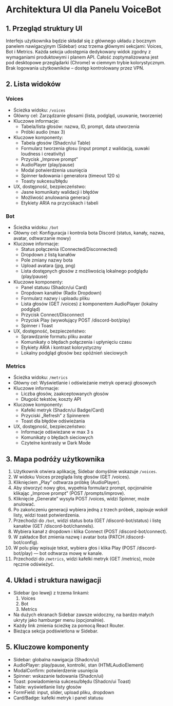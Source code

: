 # Architektura UI dla Panelu VoiceBot

## 1. Przegląd struktury UI

Interfejs użytkownika będzie składał się z głównego układu z bocznym panelem nawigacyjnym (Sidebar) oraz trzema głównymi sekcjami: Voices, Bot i Metrics. Każda sekcja udostępnia dedykowany widok zgodny z wymaganiami produktowymi i planem API. Całość zoptymalizowana jest pod desktopowe przeglądarki (Chrome) w ciemnym trybie kolorystycznym. Brak logowania użytkowników – dostęp kontrolowany przez VPN.

## 2. Lista widoków

### Voices
- Ścieżka widoku: `/voices`
- Główny cel: Zarządzanie głosami (lista, podgląd, usuwanie, tworzenie)
- Kluczowe informacje:
  - Tabela/lista głosów: nazwa, ID, prompt, data utworzenia
  - Próbki audio (max 3)
- Kluczowe komponenty:
  - Tabela głosów (Shadcn/ui Table)
  - Formularz tworzenia głosu (input prompt z walidacją, suwaki loudness i creativity)
  - Przycisk „Improve prompt”
  - AudioPlayer (play/pause)
  - Modal potwierdzenia usunięcia
  - Spinner ładowania i generatora (timeout 120 s)
  - Toasty sukcesu/błędu
- UX, dostępność, bezpieczeństwo:
  - Jasne komunikaty walidacji i błędów
  - Możliwość anulowania generacji
  - Etykiety ARIA na przyciskach i tabeli

### Bot
- Ścieżka widoku: `/bot`
- Główny cel: Konfiguracja i kontrola bota Discord (status, kanały, nazwa, avatar, odtwarzanie mowy)
- Kluczowe informacje:
  - Status połączenia (Connected/Disconnected)
  - Dropdown z listą kanałów
  - Pole zmiany nazwy bota
  - Upload avatara (jpg, png)
  - Lista dostępnych głosów z możliwością lokalnego podglądu (play/pause)
- Kluczowe komponenty:
  - Panel statusu (Shadcn/ui Card)
  - Dropdown kanałów (Radix Dropdown)
  - Formularz nazwy i uploadu pliku
  - Lista głosów (GET /voices) z komponentem AudioPlayer (lokalny podgląd)
  - Przycisk Connect/Disconnect
  - Przycisk Play (wywołujący POST /discord-bot/play)
  - Spinner i Toast
- UX, dostępność, bezpieczeństwo:
  - Sprawdzanie formatu pliku avatar
  - Komunikaty o błędach połączenia i upłynięciu czasu
  - Etykiety ARIA i kontrast kolorystyczny
  - Lokalny podgląd głosów bez opóźnień sieciowych

### Metrics
- Ścieżka widoku: `/metrics`
- Główny cel: Wyświetlanie i odświeżanie metryk operacji głosowych
- Kluczowe informacje:
  - Liczba głosów, zaakceptowanych głosów
  - Długość tekstów, koszty API
- Kluczowe komponenty:
  - Kafelki metryk (Shadcn/ui Badge/Card)
  - Przyciski „Refresh” z Spinnerem
  - Toast dla błędów odświeżania
- UX, dostępność, bezpieczeństwo:
  - Informacje odświeżane w max 3 s
  - Komunikaty o błędach sieciowych
  - Czytelne kontrasty w Dark Mode

## 3. Mapa podróży użytkownika

1. Użytkownik otwiera aplikację, Sidebar domyślnie wskazuje `/voices`.
2. W widoku Voices przegląda listę głosów (GET /voices).
3. Kliknięciem „Play” odtwarza próbkę (AudioPlayer).
4. Aby stworzyć nowy głos, wypełnia formularz prompt, opcjonalnie klikając „Improve prompt” (POST /prompts/improve).
5. Kliknięcie „Generate” wysyła POST /voices, widzi Spinner, może anulować.
6. Po zakończeniu generacji wybiera jedną z trzech próbek, zapisuje wokół listy, widzi toast potwierdzenia.
7. Przechodzi do `/bot`, widzi status bota (GET /discord-bot/status) i listę kanałów (GET /discord-bot/channels).
8. Wybiera kanał z dropdown i klika Connect (POST /discord-bot/connect).
9. W zakładce Bot zmienia nazwę i avatar bota (PATCH /discord-bot/config).
10. W polu play wpisuje tekst, wybiera głos i klika Play (POST /discord-bot/play) — bot odtwarza mowę w kanale.
11. Przechodzi do `/metrics`, widzi kafelki metryk (GET /metrics), może ręcznie odświeżyć.

## 4. Układ i struktura nawigacji

- Sidebar (po lewej) z trzema linkami:
  1. Voices  
  2. Bot  
  3. Metrics
- Na dużych ekranach Sidebar zawsze widoczny, na bardzo małych ukryty jako hamburger menu (opcjonalnie).
- Każdy link zmienia ścieżkę za pomocą React Router.
- Bieżąca sekcja podświetlona w Sidebar.

## 5. Kluczowe komponenty

- Sidebar: globalna nawigacja (Shadcn/ui)
- AudioPlayer: play/pause, kontrolki, stan (HTMLAudioElement)
- ModalConfirm: potwierdzenie usunięcia
- Spinner: wskazanie ładowania (Shadcn/ui)
- Toast: powiadomienia sukcesu/błędu (Shadcn/ui Toast)
- Table: wyświetlanie listy głosów
- FormField: input, slider, upload pliku, dropdown
- Card/Badge: kafelki metryk i panel statusu 